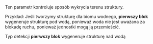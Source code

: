 Ten parametr kontroluje sposób wykrycia terenu struktury.

Przykład: Jeśli tworzymy strukturę dla biomu wodnego, **pierwszy blok** wygeneruje strukturę pod wodą, ponieważ woda nie jest uważana za blokadę ruchu, ponieważ jednostki mogą ją przemieścić.

Typ detekcji **pierwszy blok** wygeneruje strukturę nad wodą
